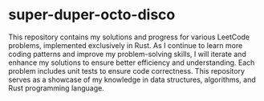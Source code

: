 # super-duper-octo-disco
This repository contains my solutions and progress for various LeetCode problems, implemented exclusively in Rust. As I continue to learn more coding patterns and improve my problem-solving skills, I will iterate and enhance my solutions to ensure better efficiency and understanding. Each problem includes unit tests to ensure code correctness. This repository serves as a showcase of my knowledge in data structures, algorithms, and Rust programming language.
